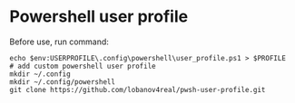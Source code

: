 # Powershell user profile  
Before use, run command:  
```
echo $env:USERPROFILE\.config\powershell\user_profile.ps1 > $PROFILE  # add custom powershell user profile 
mkdir ~/.config 
mkdir ~/.config/powershell
git clone https://github.com/lobanov4real/pwsh-user-profile.git  
```
